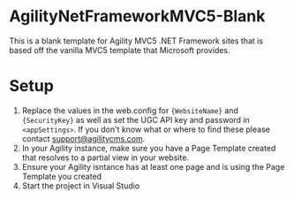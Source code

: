 # AgilityNetFrameworkMVC5-Blank
This is a blank template for Agility MVC5 .NET Framework sites that is based off the vanilla MVC5 template that Microsoft provides.

# Setup
1. Replace the values in the web.config for `{WebsiteName}` and `{SecurityKey}` as well as set the UGC API key and password in `<appSettings>`. If you don't know what or where to find these please contact support@agilitycms.com.
2. In your Agility instance, make sure you have a Page Template created that resolves to a partial view in your website.
3. Ensure your Agility isntance has at least one page and is using the Page Template you created
4. Start the project in Visual Studio 
